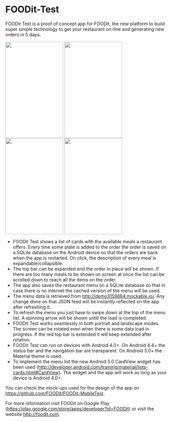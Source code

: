 FOODit-Test
===========

FOODit Test is a proof of concept app for FOODit, the new platform to build super simple technology to get your restaurant on-line and generating new orders in 5 days.

<img align="center" src="https://lh4.ggpht.com/9BHS5-tq6GtrxYpiHXwETGoeLY3ojy4zK6cey76koixcOGV_7yCJnmLpwEVwY5odqtQ" width="180px" height="300px" />
<img align="center" src="https://lh4.ggpht.com/OucAVVLLLv-yDU2JJfRk6wA7Ous1cwuc4YpfzcEyMypyKze4pcXScrSngdgBIqHnCA" width="180px" height="300px" />
<img align="center" src="https://lh5.ggpht.com/I9LQo-LMh1MMvhYIz4uopvsYUsB2_h6eUCO-QDJl4SGPA7uAjV9pV5y7myMDBG5ni8o" width="180px" height="300px" />
<img align="center" src="https://lh5.ggpht.com/Z7AsIA_l-Kym513cPCofZ3TkDrqTqsQYL8KBou6zrTr2-qrK2YZaXB7JDgdRhXasZ2A" width="180px" height="300px" />

- FOODit Test shows a list of cards with the available meals a restaurant offers. Every time some plate is added to the order the order is saved on a SQLite database on the Android device so that the orders are back when the app is restarted. On click, the description of every meal is expandable/collapsible.
- The top bar can be expanded and the order in place will be shown. If there are too many meals to be shown on screen at once the list can be scrolled down to reach all the items on the order.
- The app also saves the restaurant menu on a SQLite database so that in case there is no internet the cached version of the menu will be used.
- The menu data is retrieved from http://demo3159884.mockable.io/. Any change done on that JSON feed will be instantly reflected on the app after refreshing it.
- To refresh the menu you just have to swipe down at the top of the menu list. A spinning arrow will be shown untill the load is completed.
- FOODit Test works seamlessly in both portrait and landscape modes. The screen can be rotated even when there is some data load in progress. If the red top bar is extended it will keep extended after rotation.
- FOODit Test can run on devices with Android 4.0+. On Android 4.4+ the status bar and the navigation bar are transparent. On Android 5.0+ the Material theme is used.
- To implement the menu list the new Android 5.0 CardView widget has been used (http://developer.android.com/training/material/lists-cards.html#CardView). The widget and the app will work as long as your device is Android 4.0+.

You can check the mock-ups used for the design of the app on https://github.com/FOODit/FOODit-MobileTest.

For more information visit FOODit on Google Play (https://play.google.com/store/apps/developer?id=FOODit) or visit the website http://foodit.com.
